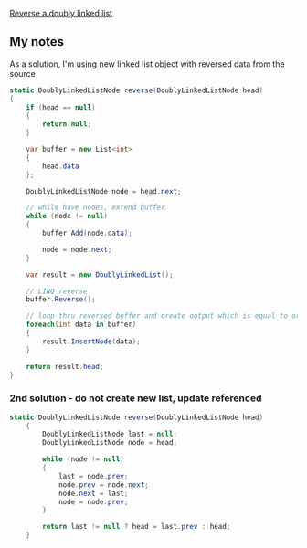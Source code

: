[Reverse a doubly linked list](https://www.hackerrank.com/challenges/reverse-a-doubly-linked-list/problem?h_l=interview&playlist_slugs%5B%5D=interview-preparation-kit&playlist_slugs%5B%5D=linked-lists)

## My notes
As a solution, I'm using new linked list object with reversed data from the source

```csharp
static DoublyLinkedListNode reverse(DoublyLinkedListNode head)
{
    if (head == null)
    {
        return null;
    }

    var buffer = new List<int>
    {
        head.data
    };

    DoublyLinkedListNode node = head.next;

    // while have nodes, extend buffer
    while (node != null)
    {
        buffer.Add(node.data);

        node = node.next;
    }

    var result = new DoublyLinkedList();

    // LINQ reverse
    buffer.Reverse();

    // loop thru reversed buffer and create output which is equal to original but reversed
    foreach(int data in buffer)
    {
        result.InsertNode(data);
    }

    return result.head;
}
```

### 2nd solution - do not create new list, update referenced
```csharp
static DoublyLinkedListNode reverse(DoublyLinkedListNode head)
    {
        DoublyLinkedListNode last = null;
        DoublyLinkedListNode node = head;

        while (node != null)
        {
            last = node.prev;
            node.prev = node.next;
            node.next = last;
            node = node.prev;
        }

        return last != null ? head = last.prev : head;
    }
```